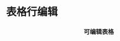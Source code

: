 # 表格行编辑

<div id="ex-table-04">
  <Grid ref="table" :data="table">
    <h3 slot="beforeQuery" style="text-align:center">可编辑表格</h3>
  </Grid>
</div>
<script>
var ex_table_04 = new Vue({
  el: '#ex-table-04',
  data: function () {
    var self = this
    var table = {
      editMode: 'row', // 行编辑模式
      nowrap: true,
      actionColumn: 'Action',
      indexCol: true,
      columns: [
        {name:'name1', title:'Name1', width:200, editor: {type: 'string', onChange: function(v, row){
          console.log(v, row)
        }}},
        {name:'name2', title:'Name2', width: 200, align: 'left', editor: {type: 'select', static: true, options: {
          choices: [['A', 'Test A'], ['B', 'Test B']]
          }}
        },
        {name:'name3', title:'Name3', width:200, editor: {type: 'i-switch'}},
        {name:'name4', title:'Name4', width:200, editor: {type: 'date'}},
        {name:'Action', title:'Name5'}
      ],
      buttons: [
        [
          {label: '新建', type:'primary', onClick: function(target, store){
              store.addEditRow({name2: 'A'})
            }
          }
        ],
        [{label: '查看结果', type:'primary', onClick: function(target, store){
            console.table(store.states.data)
          }}],
        [{label: '显示注释', type:'primary', onClick: function(target, store){
              store.setComment(1, 'name3', '这是评论')
            }},
        {label: '隐藏注释', type:'primary', onClick: function(target, store){
              store.removeComment(1, 'name3')
            }}
          ],
        [{label: '显示Class', type:'primary', onClick: function(target, store){
              store.setClass(3, 'name3', 'ivu-btn-error')
            }},
        {label: '删除Class', type:'primary', onClick: function(target, store){
              store.removeClass(3, 'name3')
            }}
          ],
        [
          {label: '切换样式', type: 'primary', onClick: function () {
            if (self.$refs.table.theme === 'default')
              self.$refs.table.theme = 'simple'
            else
              self.$refs.table.theme = 'default'
          }}
        ]
      ],
      data: [],
      onSaveRow: function (row, callback) {
        self.$Message.info("save")
        if (row.name1 === 'ok') {
          setTimeout(function() {
            callback('ok', row)
          }, 500)
        } else {
          setTimeout(function() {
            callback('error', {name1: '不正确'})
          }, 500)
        }
      },
      onDeleteRow: function (row, callback) {
        self.$Message.info("delete")
        callback('ok', row)
      },
      onRowEditRender: function (h, row) {
        if (row.id === 3) {
          return h('div', '本行不可编辑')
        }
      }
    }
    table.data.push({id:1, name1:'Field-A1', name2:'A', name3:'Field-C1', name4:'Field-D1'})
    table.data.push({id:2, name1:'Field-A2', name2:'B', name3:'Field-C2', name4:'Field-D2'})
    table.data.push({id:3, name1:'Field-A3', name2:'A', name3:'Field-C3', name4:'Field-D3'})
    table.data.push({id:4, name1:'Field-A4', name2:'B', name3:'Field-C4', name4:'Field-D4'})
    table.data.push({id:5, name1:'Field-A5', name2:'A', name3:'Field-C5', name4:'Field-D5'})
    table.data.push({id:6, name1:'Field-A6', name2:'A', name3:'Field-C6', name4:'Field-D6'})
    return {table:table}
  }
})
</script>
